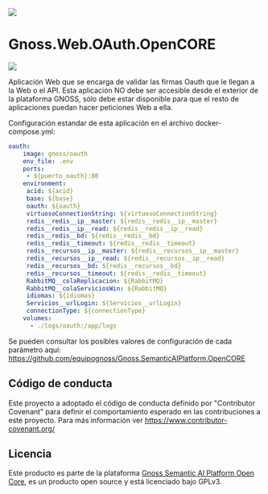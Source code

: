 ![](https://content.gnoss.ws/imagenes/proyectos/personalizacion/7e72bf14-28b9-4beb-82f8-e32a3b49d9d3/cms/logognossazulprincipal.png)

# Gnoss.Web.OAuth.OpenCORE

![](https://github.com/equipognoss/Gnoss.Web.OAuth.OpenCORE/workflows/BuildOAuth/badge.svg)

Aplicación Web que se encarga de validar las firmas Oauth que le llegan a la Web o el API. Esta aplicación NO debe ser accesible desde el exterior de la plataforma GNOSS, sólo debe estar disponible para que el resto de aplicaciones puedan hacer peticiones Web a ella.

Configuración estandar de esta aplicación en el archivo docker-compose.yml: 

```yml
oauth:
    image: gnoss/oauth
    env_file: .env
    ports:
     - ${puerto_oauth}:80
    environment:
     acid: ${acid}
     base: ${base}
     oauth: ${oauth}
     virtuosoConnectionString: ${virtuosoConnectionString}
     redis__redis__ip__master: ${redis__redis__ip__master}
     redis__redis__ip__read: ${redis__redis__ip__read}
     redis__redis__bd: ${redis__redis__bd}
     redis__redis__timeout: ${redis__redis__timeout}
     redis__recursos__ip__master: ${redis__recursos__ip__master}
     redis__recursos__ip__read: ${redis__recursos__ip__read}
     redis__recursos__bd: ${redis__recursos__bd}
     redis__recursos__timeout: ${redis__redis__timeout}
     RabbitMQ__colaReplicacion: ${RabbitMQ}
     RabbitMQ__colaServiciosWin: ${RabbitMQ}
     idiomas: ${idiomas}
     Servicios__urlLogin: ${Servicios__urlLogin}
     connectionType: ${connectionType}
    volumes:
      - ./logs/oauth:/app/logs
```

Se pueden consultar los posibles valores de configuración de cada parámetro aquí: https://github.com/equipognoss/Gnoss.SemanticAIPlatform.OpenCORE

## Código de conducta
Este proyecto a adoptado el código de conducta definido por "Contributor Covenant" para definir el comportamiento esperado en las contribuciones a este proyecto. Para más información ver https://www.contributor-covenant.org/

## Licencia
Este producto es parte de la plataforma [Gnoss Semantic AI Platform Open Core](https://github.com/equipognoss/Gnoss.SemanticAIPlatform.OpenCORE), es un producto open source y está licenciado bajo GPLv3.
